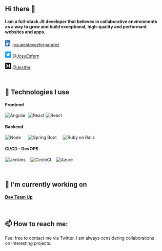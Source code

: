 ## Hi there 👋

#### I am a full-stack JS developer that believes in collaborative environments as a way to grow and build exceptional, high-quality and performant websites and apps.

<img src="https://github.com/Jestfer/Jestfer/blob/master/assets/social/LI-In-Bug.png?raw=true" alt="linkedin" width="20" height="20"/> [josueestevezfernandez](https://www.linkedin.com/in/josueestevezfernandez/)

<img src="https://github.com/Jestfer/Jestfer/blob/master/assets/social/Twitter_Social_Icon_Rounded_Square_Color.png" alt="twitter" width="20" height="20"/> [@JosuEsfern](https://twitter.com/JosuEsfern)

<img src="https://github.com/Jestfer/Jestfer/blob/master/assets/social/Medium.png" alt="medium" width="20" height="20"/> [@Jestfer](https://medium.com/@Jestfer)

<br/>

## 🌱 Technologies I use

#### Frontend

<img src="https://angular.io/assets/images/logos/angular/angular.svg?raw=true" alt="Angular" width="160" height="160">&nbsp;
<img src="https://upload.wikimedia.org/wikipedia/commons/a/a7/React-icon.svg?raw=true" alt="React" width="140" height="140">
<img src="https://vuejs.org/images/logo.png?raw=true" alt="React" width="120" height="120">

#### Backend

<img src="https://camo.githubusercontent.com/9c24355bb3afbff914503b663ade7beb341079fa/68747470733a2f2f6e6f64656a732e6f72672f7374617469632f696d616765732f6c6f676f2d6c696768742e737667?raw=true" alt="Node" width="160" height="160"> &nbsp;&nbsp;&nbsp;&nbsp;
<img src="https://spring.io/images/spring-logo-9146a4d3298760c2e7e49595184e1975.svg?raw=true" alt="Spring Boot" width="120" height="120"> &nbsp;&nbsp;&nbsp;
<img src="https://rubyonrails.org/images/rails-logo.svg?raw=true" alt="Ruby on Rails" width="120" height="120">

#### CI/CD - DevOPS

<img src="https://www.jenkins.io/images/logo-title-opengraph.png?raw=true" alt="Jenkins" width="180" height="140">&nbsp;&nbsp;&nbsp;
<img src="https://s2-cdn.greenhouse.io/external_greenhouse_job_boards/logos/400/269/100/original/Greenhouse-thumb-LinkedIn-1200x627.png?1583788001?raw=true" alt="CircleCI" width="220" height="120">&nbsp;&nbsp;&nbsp;
<img src="https://i1.wp.com/build5nines.com/wp-content/uploads/2017/09/Azure.png?resize=519%2C387&ssl=1?raw=true" alt="Azure" width="120" height="120">

<br/>

## 🔭 I’m currently working on

#### [Dev Team Up](https://github.com/Jestfer/dev-team-up/tree/develop)

<br/>

## 📫 How to reach me:

Feel free to contact me via Twitter. I am always considering collaborations on interesting projects.

<!--
**Jestfer/Jestfer** is a ✨ _special_ ✨ repository because its `README.md` (this file) appears on your GitHub profile.

Here are some ideas to get you started:

- 🔭 I’m currently working on ...
- 🌱 I’m currently learning ...
- 👯 I’m looking to collaborate on ...
- 🤔 I’m looking for help with ...
- 💬 Ask me about ...
- 📫 How to reach me: ...
- 😄 Pronouns: ...
- ⚡ Fun fact: ...
-->

